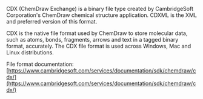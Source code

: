 CDX (ChemDraw Exchange) is a binary file type created by CambridgeSoft Corporation's ChemDraw chemical structure application. CDXML is the XML and preferred version of this format.

CDX is the native file format used by ChemDraw to store molecular data, such as atoms, bonds, fragments, arrows and text in a tagged binary format, accurately. The CDX file format is used across Windows, Mac and Linux distributions.

File format documentation: [https://www.cambridgesoft.com/services/documentation/sdk/chemdraw/cdx/](https://www.cambridgesoft.com/services/documentation/sdk/chemdraw/cdx/)